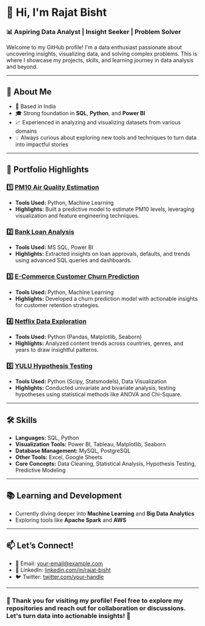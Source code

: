 # 👋 Hi, I'm Rajat Bisht  

### 📊 **Aspiring Data Analyst | Insight Seeker | Problem Solver**  

Welcome to my GitHub profile! I'm a data enthusiast passionate about uncovering insights, visualizing data, and solving complex problems. This is where I showcase my projects, skills, and learning journey in data analysis and beyond.  

---

## 🌟 **About Me**  
- 📍 Based in India  
- 🎓 Strong foundation in **SQL**, **Python**, and **Power BI**  
- 📈 Experienced in analyzing and visualizing datasets from various domains  
- 💡 Always curious about exploring new tools and techniques to turn data into impactful stories  

---

## 💼 **Portfolio Highlights**  

### 1️⃣ [PM10 Air Quality Estimation](https://github.com/your-repo-link)  
- **Tools Used:** Python, Machine Learning  
- **Highlights:** Built a predictive model to estimate PM10 levels, leveraging visualization and feature engineering techniques.  

### 2️⃣ [Bank Loan Analysis](https://github.com/your-repo-link)  
- **Tools Used:** MS SQL, Power BI  
- **Highlights:** Extracted insights on loan approvals, defaults, and trends using advanced SQL queries and dashboards.  

### 3️⃣ [E-Commerce Customer Churn Prediction](https://github.com/your-repo-link)  
- **Tools Used:** Python, Machine Learning  
- **Highlights:** Developed a churn prediction model with actionable insights for customer retention strategies.  

### 4️⃣ [Netflix Data Exploration](https://github.com/your-repo-link)  
- **Tools Used:** Python (Pandas, Matplotlib, Seaborn)  
- **Highlights:** Analyzed content trends across countries, genres, and years to draw insightful patterns.  

### 5️⃣ [YULU Hypothesis Testing](https://github.com/your-repo-link)  
- **Tools Used:** Python (Scipy, Statsmodels), Data Visualization  
- **Highlights:** Conducted univariate and bivariate analysis, testing hypotheses using statistical methods like ANOVA and Chi-Square.  

---

## 🛠 **Skills**  
- **Languages:** SQL, Python  
- **Visualization Tools:** Power BI, Tableau, Matplotlib, Seaborn  
- **Database Management:** MySQL, PostgreSQL  
- **Other Tools:** Excel, Google Sheets  
- **Core Concepts:** Data Cleaning, Statistical Analysis, Hypothesis Testing, Predictive Modeling  

---

## 📚 **Learning and Development**  
- Currently diving deeper into **Machine Learning** and **Big Data Analytics**  
- Exploring tools like **Apache Spark** and **AWS**  

---

## 📫 **Let’s Connect!**  
- 📧 Email: [your-email@example.com](mailto:your-email@example.com)  
- 💼 LinkedIn: [linkedin.com/in/rajat-bisht](https://linkedin.com/in/rajat-bisht)  
- 🐦 Twitter: [twitter.com/your-handle](https://twitter.com/your-handle)  

---

### 🌟 Thank you for visiting my profile! Feel free to explore my repositories and reach out for collaboration or discussions. Let's turn data into actionable insights! 🚀  

